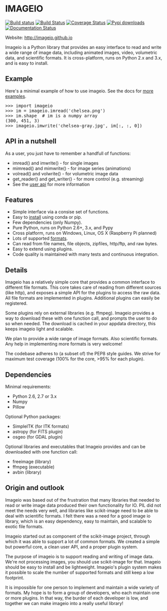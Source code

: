 # IMAGEIO

[![Build status](https://ci.appveyor.com/api/projects/status/4wjqg4o5r2q53iwt/branch/master?svg=true)](https://ci.appveyor.com/project/almarklein/imageio/branch/master)
[![Build Status](https://travis-ci.org/imageio/imageio.svg?branch=master)](https://travis-ci.org/imageio/imageio)
[![Coverage Status](https://coveralls.io/repos/imageio/imageio/badge.png?branch=master)](https://coveralls.io/r/imageio/imageio?branch=master)
[![Pypi downloads](https://img.shields.io/pypi/dm/imageio.svg)](https://pypi.python.org/pypi/imageio)
[![Documentation Status](https://readthedocs.org/projects/imageio/badge/?version=latest)](https://imageio.readthedocs.org)
   
Website: http://imageio.github.io

<!-- From below ends up on the website Keep this ---- DIVIDER ---- -->

<p class='summary'>
Imageio is a Python library that provides an easy interface to read and
write a wide range of image data, including animated images, video,
volumetric data, and scientific formats. It is cross-platform, runs on
Python 2.x and 3.x, and is easy to install.
</p>

<h2>Example</h2>
Here's a minimal example of how to use imageio. See the docs for 
<a href='http://imageio.readthedocs.org/en/latest/examples.html'>more examples</a>.
<pre>
>>> import imageio
>>> im = imageio.imread('chelsea.png')
>>> im.shape  # im is a numpy array
(300, 451, 3)
>>> imageio.imwrite('chelsea-gray.jpg', im[:, :, 0])
</pre>

<h2>API in a nutshell</h2>
As a user, you just have to remember a handfull of functions:

<ul>
    <li>imread() and imwrite() - for single images</li>
    <li>mimread() and mimwrite() - for image series (animations)</li>
    <li>volread() and volwrite() - for volumetric image data</li>
    <li>get_reader() and get_writer() - for more control (e.g. streaming)</li>
    <li>See the <a href='http://imageio.readthedocs.org/en/latest/userapi.html'>user api</a> for more information</li>
</ul>


<h2>Features</h2>
<ul>
    <li>Simple interface via a consise set of functions.</li>
    <li>Easy to <a href='http://imageio.readthedocs.org/en/latest/installation.html'>install</a> using conda or pip.</li>    
    <li>Few dependencies (only Numpy).</li>
    <li>Pure Python, runs on Python 2.6+, 3.x, and Pypy</li>
    <li>Cross platform, runs on Windows, Linux, OS X (Raspberry Pi planned)</li>
    <li>Lots of supported <a href='http://imageio.readthedocs.org/en/latest/formats.html'>formats</a>.</li>
    <li>Can read from file names, file objects, zipfiles, http/ftp, and raw bytes.</li>
    <li>Easy to extend using plugins.</li>
    <li>Code quality is maintained with many tests and continuous integration.</li>
</ul>


<h2>Details</h2>
<p>
Imageio has a relatively simple core that provides a common interface
to different file formats. This core takes care of reading from different
sources (like http), and exposes a simple API for the plugins to access
the raw data. All file formats are implemented in plugins. Additional
plugins can easily be registered.
</p><p>
Some plugins rely on external libraries (e.g. ffmpeg). Imageio provides
a way to download these with one function call, and prompts the user to do
so when needed. The download is cached in your appdata
directory, this keeps imageio light and scalable.
</p><p>
We plan to provide a wide range of image formats. Also scientific
formats. Any help in implementing more formats is very welcome!
</p><p>
The codebase adheres to (a subset of) the PEP8 style guides. We strive
for maximum test coverage (100% for the core, >95% for each plugin).
</p>


<h2>Dependencies</h2>

Minimal requirements:
<ul>
    <li>Python 2.6, 2.7 or 3.x</li>
    <li>Numpy</li>
    <li>Pillow</li>
</ul>

Optional Python packages:
<ul>
    <li>SimpleITK (for ITK formats)</li>
    <li>astropy (for FITS plugin)</li>
    <li>osgeo (for GDAL plugin)</li>
</ul>  


Optional libraries and executables that Imageio provides and can be downloaded
with one function call:
<ul>
    <li>freeimage (library)</li>
    <li>ffmpeg (executable)</li>
    <li>avbin (library)</li>
</ul>


<h2>Origin and outlook</h2>
<p>
Imageio was based out of the frustration that many libraries that needed
to read or write image data produced their own functionality for IO.
PIL did not meet the needs very well, and libraries like scikit-image
need to be able to deal with scientific formats. I felt there was a
need for a good image io library, which is an easy dependency, easy to
maintain, and scalable to exotic file formats.
</p><p>
Imageio started out as component of the scikit-image
project, through which it was able to support a lot of common formats.
We created a simple but powerful core, a clean user API, and a proper
plugin system.
</p><p>
The purpose of imageio is to support reading and writing of image data.
We're not processing images, you should use scikit-image for that. Imageio
should be easy to install and be lightweight. Imageio's plugin system
makes it possible to scale the number of supported formats and still
keep a low footprint.
</p><p>
It is impossible for one person to implement and maintain a wide variety
of formats. My hope is to form a group of developers, who each maintain
one or more plugins. In that way, the burder of each developer is low,
and together we can make imageio into a really useful library!
</p>
